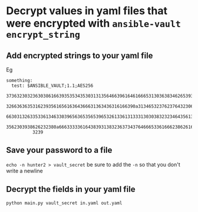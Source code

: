 # Decrypt values in yaml files that were encrypted with `ansible-vault encrypt_string`

## Add encrypted strings to your yaml file

Eg
```
something:
  test: $ANSIBLE_VAULT;1.1;AES256
          37363230323630386166393535343530313135646639616461666531303638346265393430613834
          3266363635316239356165616364366631363436316166390a313465323762376432306237366564
          66303132633533613463303965636535653965326133613133313030383232346435613063306335
          3562303938626232380a666333336164383931383236373437646665336166623862616130363764
          3239

```

## Save your password to a file

`echo -n hunter2 > vault_secret` be sure to add the `-n` so that you don't write a newline

## Decrypt the fields in your yaml file

`python main.py vault_secret in.yaml out.yaml`